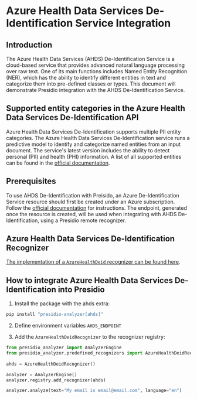# Azure Health Data Services De-Identification Service Integration

## Introduction

The Azure Health Data Services (AHDS) De-Identification Service is a cloud-based 
service that provides advanced natural language processing over 
raw text. One of its main functions includes Named Entity Recognition 
(NER), which has the ability to identify different
entities in text and categorize them into pre-defined classes or types.
This document will demonstrate Presidio integration with the AHDS
De-Identification Service.

## Supported entity categories in the Azure Health Data Services De-Identification API
Azure Health Data Services De-Identification supports multiple PII entity categories.
The Azure Health Data Services De-Identification service
runs a predictive model to identify and categorize named entities from an input
document. The service's latest version includes the ability to detect personal (PII)
and health (PHI) information. A list of all supported entities can be found in the
[official documentation](https://learn.microsoft.com/en-us/azure/healthcare-apis/deidentification/overview).

## Prerequisites
To use AHDS De-Identification with Preisido, an Azure De-Identification Service resource should
first be created under an Azure subscription. Follow the [official documentation](https://learn.microsoft.com/en-us/azure/healthcare-apis/deidentification/quickstart)
for instructions. The endpoint, generated once the resource is created, 
will be used when integrating with AHDS De-Identification, using a Presidio remote recognizer.

## Azure Health Data Services De-Identification Recognizer
[The implementation of a `AzureHealthDeid` recognizer can be found here](https://github.com/microsoft/presidio/blob/main/presidio-analyzer/presidio_analyzer/predefined_recognizers/ahds_recognizer.py).

## How to integrate Azure Health Data Services De-Identification into Presidio

1. Install the package with the ahds extra:
  ```sh
  pip install "presidio-analyzer[ahds]"
  ```

2. Define environment variables `AHDS_ENDPOINT`

3. Add the `AzureHealthDeidRecognizer` to the recognizer registry:
  
  ```python
  from presidio_analyzer import AnalyzerEngine
  from presidio_analyzer.predefined_recognizers import AzureHealthDeidRecognizer
    
  ahds = AzureHealthDeidRecognizer()
  
  analyzer = AnalyzerEngine()
  analyzer.registry.add_recognizer(ahds)
  
  analyzer.analyze(text="My email is email@email.com", language="en")
  ```

